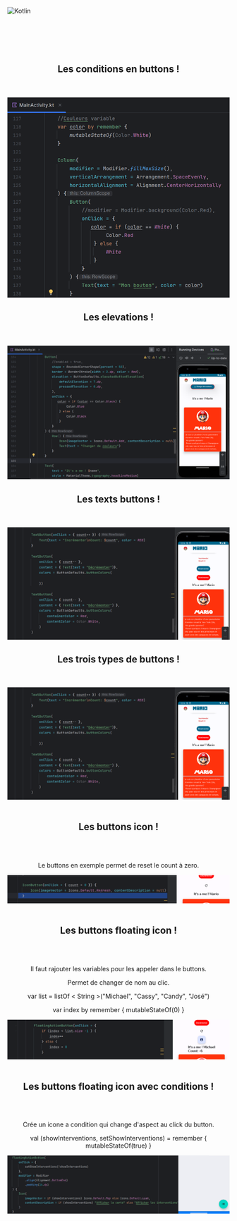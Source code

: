 ![Kotlin](https://img.shields.io/badge/kotlin-%237F52FF.svg?style=for-the-badge&logo=kotlin&logoColor=white)


<br><br><br><br>

<div align="center">
        <h2> Les conditions en buttons ! </h2><br><br>
        <img src="./buttoncondition.png">
</div>

<div align="center">
        <h2> Les elevations ! </h2><br><br>
        <img src="./buttonavecelevation.png">
</div>

<div align="center">
        <h2> Les texts buttons ! </h2><br><br>
        <img src="Lestextbutton.png">
</div>

<div align="center">
        <h2> Les trois types de buttons ! </h2><br><br>
        <img src="./textbutton.png"><br><br>
</div>

<div align="center">
        <h2> Les buttons icon ! </h2><br><br>
        <p>Le buttons en exemple permet de reset le count à zero.</p>
        <img src="./count0.png"><br><br>
</div>



<div align="center">
        <h2> Les buttons floating icon ! </h2><br><br>
        <p>Il faut rajouter les variables pour les appeler dans le buttons.</p>
        <p>Permet de changer de nom au clic.</p>
        <p>var list = listOf < String >("Michael", "Cassy", "Candy", "José")<p>
        <p>var index by remember { mutableStateOf(0) }</p>
        <img src="./buttonfloating.png"><br><br>
</div>

<div align="center">
        <h2> Les buttons floating icon avec conditions ! </h2><br><br>
        <p>Crée un icone a condition qui change d'aspect au click du button.</p>
        <p>val (showInterventions, setShowInterventions) = remember { mutableStateOf(true) }</p>
        <img src="./buttonicone.png"><br><br>
</div>




